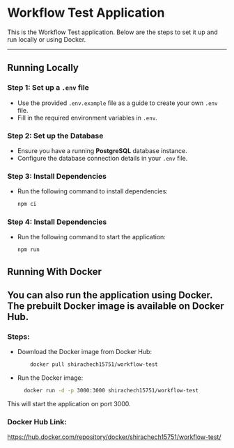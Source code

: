# Workflow Test Application

This is the Workflow Test application. Below are the steps to set it up and run locally or using Docker.

---

## Running Locally

### Step 1: Set up a `.env` file
- Use the provided `.env.example` file as a guide to create your own `.env` file.
- Fill in the required environment variables in `.env`.

### Step 2: Set up the Database
- Ensure you have a running **PostgreSQL** database instance.
- Configure the database connection details in your `.env` file.

### Step 3: Install Dependencies
- Run the following command to install dependencies:
  ```bash
  npm ci

### Step 4: Install Dependencies
- Run the following command to start the application:
  ```bash
  npm run

## Running With Docker
You can also run the application using Docker. The prebuilt Docker image is available on Docker Hub.
---

### Steps:
- Download the Docker image from Docker Hub:
  ```bash
      docker pull shirachech15751/workflow-test
- Run the Docker image:
  ```bash
    docker run -d -p 3000:3000 shirachech15751/workflow-test
This will start the application on port 3000.
### Docker Hub Link:
https://hub.docker.com/repository/docker/shirachech15751/workflow-test/

